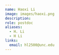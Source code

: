 ```yaml
---
name: Haoxi Li
image: images/haoxi.png
description: 
role: postdoc
aliases:
  - H. Li
  - H Li
links:
  email: hl2500@unc.edu
---
```


